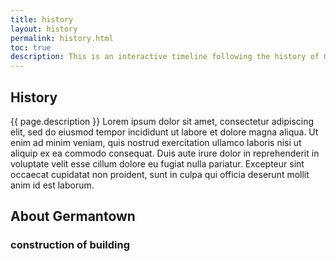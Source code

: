 ```yaml
---
title: history
layout: history
permalink: history.html
toc: true
description: This is an interactive timeline following the history of Germantown's YWCA building. Click the arrows to move through it. 
---
```


## History

{{ page.description }}
Lorem ipsum dolor sit amet, consectetur adipiscing elit, sed do eiusmod tempor incididunt ut labore et dolore magna aliqua. Ut enim ad minim veniam, quis nostrud exercitation ullamco laboris nisi ut aliquip ex ea commodo consequat. Duis aute irure dolor in reprehenderit in voluptate velit esse cillum dolore eu fugiat nulla pariatur. Excepteur sint occaecat cupidatat non proident, sunt in culpa qui officia deserunt mollit anim id est laborum.
## About Germantown 

### construction of building
